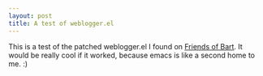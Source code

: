 ```yaml
---
layout: post
title: A test of weblogger.el
---
```


This is a test of the patched weblogger.el I found on [Friends of
Bart][1]. It would be really cool if it worked, because emacs is like
a second home to me. :)

[1]: http://fob.po8.org/node/150


